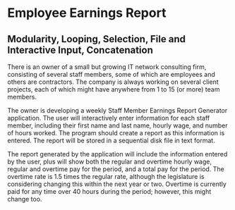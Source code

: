 # Employee Earnings Report

## Modularity, Looping, Selection, File and Interactive Input, Concatenation


There is an owner of a small but growing IT network consulting firm, consisting of several staff members, some of which are employees and others are contractors. The company is always working on several client projects, each of which might have anywhere from 1 to 15 (or more) team members.

The owner is developing a weekly Staff Member Earnings Report Generator application. The user will interactively enter information for each staff member, including their first name and last name, hourly wage, and number of hours worked. The program should create a report as this information is entered. The report will be stored in a sequential disk file in text format.

The report generated by the application will include the information entered by the user, plus will show both the regular and overtime hourly wage, regular and overtime pay for the period, and a total pay for the period. The overtime rate is 1.5 times the regular rate, although the legislature is considering changing this within the next year or two. Overtime is currently paid for any time over 40 hours during the period; however, this might change too.
